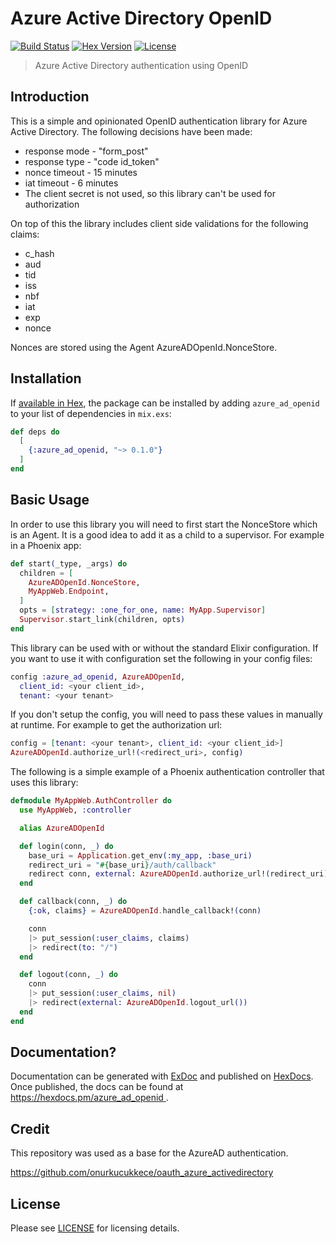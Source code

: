 # Azure Active Directory OpenID

[![Build Status][travis-img]][travis] [![Hex Version][hex-img]][hex] [![License][license-img]][license]

[travis-img]: https://travis-ci.org/whossname/azure_ad_openid.svg?branch=master
[travis]: https://travis-ci.org/whossname/azure_ad_openid
[hex-img]: https://img.shields.io/hexpm/v/azure_ad_openid.svg
[hex]: https://hex.pm/packages/azure_ad_openid
[license-img]: http://img.shields.io/badge/license-MIT-brightgreen.svg
[license]: http://opensource.org/licenses/MIT


> Azure Active Directory authentication using OpenID

## Introduction

This is a simple and opinionated OpenID authentication library for Azure Active Directory. The following decisions have been made:

- response mode - "form_post"
- response type - "code id_token"
- nonce timeout - 15 minutes
- iat timeout - 6 minutes
- The client secret is not used, so this library can't be used for authorization

On top of this the library includes client side validations for the following claims:
- c_hash
- aud
- tid
- iss
- nbf
- iat
- exp
- nonce

Nonces are stored using the Agent AzureADOpenId.NonceStore.

## Installation

If [available in Hex](https://hex.pm/docs/publish), the package can be installed
by adding `azure_ad_openid` to your list of dependencies in `mix.exs`:

```elixir
def deps do
  [
    {:azure_ad_openid, "~> 0.1.0"}
  ]
end
```

## Basic Usage

In order to use this library you will need to first start the NonceStore which is an Agent. It is a good idea to add it as a child to a supervisor. For example in a Phoenix app:

```elixir
def start(_type, _args) do
  children = [
    AzureADOpenId.NonceStore,
    MyAppWeb.Endpoint,
  ]
  opts = [strategy: :one_for_one, name: MyApp.Supervisor]
  Supervisor.start_link(children, opts)
end
```

This library can be used with or without the standard Elixir configuration. If you want to use it with configuration set the following in your config files:

```elixir
config :azure_ad_openid, AzureADOpenId,
  client_id: <your client_id>,
  tenant: <your tenant>
```

If you don't setup the config, you will need to pass these values in manually at runtime. For example to get the authorization url:

```elixir
config = [tenant: <your tenant>, client_id: <your client_id>]
AzureADOpenId.authorize_url!(<redirect_uri>, config)
```

The following is a simple example of a Phoenix authentication controller that uses this library:

```elixir
defmodule MyAppWeb.AuthController do
  use MyAppWeb, :controller

  alias AzureADOpenId

  def login(conn, _) do
    base_uri = Application.get_env(:my_app, :base_uri)
    redirect_uri = "#{base_uri}/auth/callback"
    redirect conn, external: AzureADOpenId.authorize_url!(redirect_uri)
  end

  def callback(conn, _) do
    {:ok, claims} = AzureADOpenId.handle_callback!(conn)

    conn
    |> put_session(:user_claims, claims)
    |> redirect(to: "/")
  end

  def logout(conn, _) do
    conn
    |> put_session(:user_claims, nil)
    |> redirect(external: AzureADOpenId.logout_url())
  end
end
```

## Documentation?

Documentation can be generated with [ExDoc](https://github.com/elixir-lang/ex_doc)
and published on [HexDocs](https://hexdocs.pm). Once published, the docs can
be found at [https://hexdocs.pm/azure_ad_openid ](https://hexdocs.pm/azure_ad_openid).

## Credit

This repository was used as a base for the AzureAD authentication.

https://github.com/onurkucukkece/oauth_azure_activedirectory

## License

Please see [LICENSE](https://github.com/whossname/azure_ad_openid/blob/master/LICENSE.md) for licensing details.


